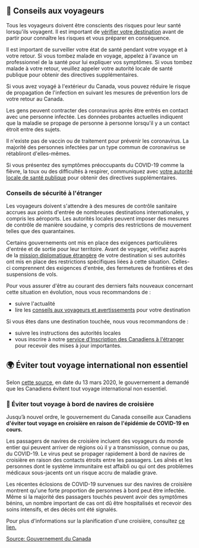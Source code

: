## 🛫 Conseils aux voyageurs

Tous les voyageurs doivent être conscients des risques pour leur santé lorsqu'ils voyagent. Il est important de [vérifier votre destination](https://voyage.gc.ca/voyager/avertissements) avant de partir pour connaître les risques et vous préparer en conséquence.

Il est important de surveiller votre état de santé pendant votre voyage et à votre retour. Si vous tombez malade en voyage, appelez à l'avance un professionnel de la santé pour lui expliquer vos symptômes. Si vous tombez malade à votre retour, veuillez appeler votre autorité locale de santé publique pour obtenir des directives supplémentaires.

Si vous avez voyagé à l'extérieur du Canada, vous pouvez réduire le risque de propagation de l'infection en suivant les mesures de prévention lors de votre retour au Canada.

Les gens peuvent contracter des coronavirus après être entrés en contact avec une personne infectée. Les données probantes actuelles indiquent que la maladie se propage de personne à personne lorsqu'il y a un contact étroit entre des sujets.

Il n'existe pas de vaccin ou de traitement pour prévenir les coronavirus. La majorité des personnes infectées par un type commun de coronavirus se rétabliront d'elles-mêmes.

Si vous présentez des symptômes préoccupants du COVID-19 comme la fièvre, la toux ou des difficultés à respirer, communiquez avec [votre autorité locale de santé publique](https://www.canada.ca/fr/sante-publique/services/publications/maladies-et-affections/2019-nouveau-coronavirus-fiche-information.html#au) pour obtenir des directives supplémentaires.

### Conseils de sécurité à l'étranger

Les voyageurs doivent s'attendre à des mesures de contrôle sanitaire accrues aux points d'entrée de nombreuses destinations internationales, y compris les aéroports. Les autorités locales peuvent imposer des mesures de contrôle de manière soudaine, y compris des restrictions de mouvement telles que des quarantaines.

Certains gouvernements ont mis en place des exigences particulières d'entrée et de sortie pour leur territoire. Avant de voyager, vérifiez auprès de la [mission diplomatique étrangère](https://www.international.gc.ca/protocol-protocole/reps.aspx?lang=fra) de votre destination si ses autorités ont mis en place des restrictions spécifiques liées à cette situation. Celles-ci comprennent des exigences d'entrée, des fermetures de frontières et des suspensions de vols.

Pour vous assurer d'être au courant des derniers faits nouveaux concernant cette situation en évolution, nous vous recommandons de :

- suivre l'actualité
- lire les [conseils aux voyageurs et avertissements](https://voyage.gc.ca/voyager/avertissements) pour votre destination

Si vous êtes dans une destination touchée, nous vous recommandons de :

- suivre les instructions des autorités locales
- vous inscrire à notre [service d'Inscription des Canadiens à l'étranger](https://voyage.gc.ca/voyager/inscription) pour recevoir des mises à jour importantes.

## 🌍 Éviter tout voyage international non essentiel
Selon [cette source](https://www.theglobeandmail.com/canada/article-avoid-non-essential-travel-outside-canada-trudeau-urges/), en date du 13 mars 2020, le gouvernement a demandé que les Canadiens évitent tout voyage international non essentiel. 

### 🚢 Éviter tout voyage à bord de navires de croisière

Jusqu’à nouvel ordre, le gouvernement du Canada conseille aux Canadiens **d'éviter tout voyage en croisière en raison de l'épidémie de COVID-19 en cours.**

Les passagers de navires de croisière incluent des voyageurs du monde entier qui peuvent arriver de régions où il y a transmission, connue ou pas, du COVID-19. Le virus peut se propager rapidement à bord de navires de croisière en raison des contacts étroits entre les passagers. Les aînés et les personnes dont le système immunitaire est affaibli ou qui ont des problèmes médicaux sous-jacents ont un risque accru de maladie grave.

Les récentes éclosions de COVID-19 survenues sur des navires de croisière montrent qu'une forte proportion de personnes à bord peut être infectée. Même si la majorité des passagers touchés peuvent avoir des symptômes bénins, un nombre important de cas ont dû être hospitalisés et recevoir des soins intensifs, et des décès ont été signalés.

Pour plus d'informations sur la planification d'une croisière, consultez [ce lien.](https://www.canada.ca/en/public-health/services/diseases/2019-novel-coronavirus-infection/latest-travel-health-advice.html)

[Source: Gouvernement du Canada](https://www.canada.ca/fr/sante-publique/services/maladies/2019-nouveau-coronavirus/derniers-conseils-sante-voyageurs.html)
